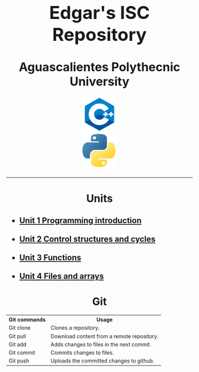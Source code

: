<h1 align="center"><FONT SIZE = 7 ><strong>
    Edgar's ISC Repository
</strong></FONT SIZE></h1>

<h1 align="center"><FONT SIZE = 6 ><strong>
    Aguascalientes Polythecnic University
</h1>
</strong></FONT SIZE></h1>
<div align ="center">
<img alt="c++" height="100" src="img/../U1/img/c++_logo.png"/>
</div>
<div align ="Center">
<img alt="python" height="100" src="img/../U1/img/python_logo.png"/>
</div>
<hr />
<h1 align="center"><strong>
        Units
</strong></h1>

<h2><strong><ul>
    <li><a href = "https://github.com/UP210614/UP210614_CPP/tree/main/U1">
      Unit 1 Programming introduction
    </a></li>
    <br>
    <li><a href = "https://github.com/UP210614/UP210614_CPP/tree/main/U2">
      Unit 2 Control structures and cycles	
    </a></li>
    <br>
    <li><a href = "">Unit 3 Functions	</a></li>
    <br>
    <li><a href = "">Unit 4 Files and arrays</a></li>
</ul>
</strong>
</h2>
<h1>
<h1 align="center"><strong>
        Git 
</strong></h1>
<div>

  <table>
    <tr> 
      <th>Git commands</th>
      <th>Usage</th>
    </tr>
     <tr> 
      <td>Git clone</td>
      <td>Clones a repository.</td>
    </tr>
    </tr>
     <tr> 
      <td>Git pull</td>
      <td>Download content from a remote repository.</td>
    </tr>
    </tr>
     <tr> 
      <td>Git add</td>
      <td>Adds changes to files in the next commit.</td>
    </tr>
    </tr>
     <tr> 
      <td>Git commit</td>
      <td>Commits changes to files.</td>
      </tr>
     <tr> 
      <td>Git push</td>
      <td>Uploads the committed changes to github.</td>
    </tr>
    </tr>
  </table>

</div>